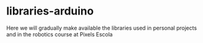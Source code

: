 # libraries-arduino
Here we will gradually make available the libraries used in personal projects and in the robotics course at Pixels Escola

